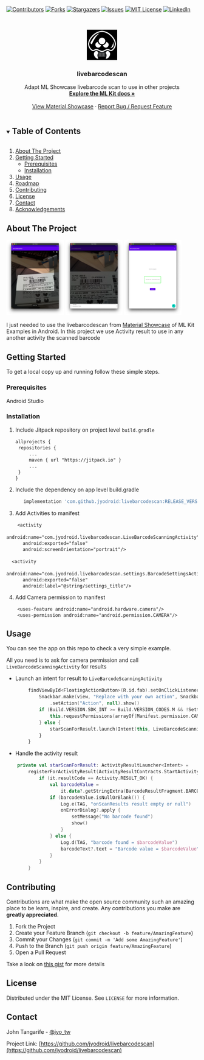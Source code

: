 <!--
*** Thanks for checking out the Best-README-Template. If you have a suggestion
*** that would make this better, please fork the repo and create a pull request
*** or simply open an issue with the tag "enhancement".
*** Thanks again! Now go create something AMAZING! :D
***
***
***
*** To avoid retyping too much info. Do a search and replace for the following:
*** github_username, repo_name, twitter_handle, email, project_title, project_description
-->



<!-- PROJECT SHIELDS -->
<!--
*** I'm using markdown "reference style" links for readability.
*** Reference links are enclosed in brackets [ ] instead of parentheses ( ).
*** See the bottom of this document for the declaration of the reference variables
*** for contributors-url, forks-url, etc. This is an optional, concise syntax you may use.
*** https://www.markdownguide.org/basic-syntax/#reference-style-links
-->
[![Contributors][contributors-shield]][contributors-url]
[![Forks][forks-shield]][forks-url]
[![Stargazers][stars-shield]][stars-url]
[![Issues][issues-shield]][issues-url]
[![MIT License][license-shield]][license-url]
[![LinkedIn][linkedin-shield]][linkedin-url]

<!-- PROJECT LOGO -->
<br />
<p align="center">
  <a href="https://github.com/jyodroid/livebarcodescan">
    <img src="images/metroid.png" alt="Logo" width="80" height="80">
  </a>

  <h3 align="center">livebarcodescan</h3>

  <p align="center">
    Adapt ML Showcase livebarcode scan to use in other projects
    <br />
    <a href="https://developers.google.com/ml-kit"><strong>Explore the ML Kit docs »</strong></a>
    <br />
    <br />
    <a href="https://github.com/googlesamples/mlkit/tree/master/android/material-showcase">View Material Showcase</a>
    ·
    <a href="https://github.com/jyodroid/livebarcodescan/issues">Report Bug / Request Feature</a>
  </p>
</p>



<!-- TABLE OF CONTENTS -->
<details open="open">
  <summary><h2 style="display: inline-block">Table of Contents</h2></summary>
  <ol>
    <li>
      <a href="#about-the-project">About The Project</a>
    </li>
    <li>
      <a href="#getting-started">Getting Started</a>
      <ul>
        <li><a href="#prerequisites">Prerequisites</a></li>
        <li><a href="#installation">Installation</a></li>
      </ul>
    </li>
    <li><a href="#usage">Usage</a></li>
    <li><a href="#roadmap">Roadmap</a></li>
    <li><a href="#contributing">Contributing</a></li>
    <li><a href="#license">License</a></li>
    <li><a href="#contact">Contact</a></li>
    <li><a href="#acknowledgements">Acknowledgements</a></li>
  </ol>
</details>

<!-- ABOUT THE PROJECT -->
## About The Project

<img src="./images/searching.png" width="30%">
<img src="./images/found.png" width="30%">
<img src="./images/barcode_value.png" width="30%">

I just needed to use the livebarcodescan from [Material Showcase](https://github.com/googlesamples/mlkit/tree/master/android/material-showcase) of ML Kit Examples in Android. In this project we use Activity result to use in any another activity the scanned barcode


<!-- GETTING STARTED -->
## Getting Started
To get a local copy up and running follow these simple steps.

### Prerequisites
Android Studio

### Installation

1. Include Jitpack repository on project level `build.gradle`
   ```
   allprojects {
    repositories {
        ...
        maven { url "https://jitpack.io" }
        ...
    }
   } 
   ```

2. Include the dependency on app level build.gradle
   ```gradle
      implementation 'com.github.jyodroid:livebarcodescan:RELEASE_VERSION'
   ```

3. Add Activities to manifest
```
    <activity
      android:name="com.jyodroid.livebarcodescan.LiveBarcodeScanningActivity"
      android:exported="false"
      android:screenOrientation="portrait"/>

  <activity
      android:name="com.jyodroid.livebarcodescan.settings.BarcodeSettingsActivity"
      android:exported="false"
      android:label="@string/settings_title"/>
```

4. Add Camera permission to manifest
```
    <uses-feature android:name="android.hardware.camera"/>
    <uses-permission android:name="android.permission.CAMERA"/>
```

<!-- USAGE EXAMPLES -->
## Usage
You can see the app on this repo to check a very simple example.

All you need is to ask for camera permission and call `LiveBarcodeScanningActivity` for results

- Launch an intent for result to `LiveBarcodeScanningActivity`
```kotlin
        findViewById<FloatingActionButton>(R.id.fab).setOnClickListener { view ->
            Snackbar.make(view, "Replace with your own action", Snackbar.LENGTH_LONG)
                .setAction("Action", null).show()
            if (Build.VERSION.SDK_INT >= Build.VERSION_CODES.M && !Settings.System.canWrite(this)) {
                this.requestPermissions(arrayOf(Manifest.permission.CAMERA), 3)
            } else {
                starScanForResult.launch(Intent(this, LiveBarcodeScanningActivity::class.java))
            }
        }
```

- Handle the activity result
```kotlin
    private val starScanForResult: ActivityResultLauncher<Intent> =
        registerForActivityResult(ActivityResultContracts.StartActivityForResult()) {
            if (it.resultCode == Activity.RESULT_OK) {
                val barcodeValue =
                    it.data?.getStringExtra(BarcodeResultFragment.BARCODE_VALUE_EXTRA)
                if (barcodeValue.isNullOrBlank()) {
                    Log.e(TAG, "onScanResults result empty or null")
                    onErrorDialog?.apply {
                        setMessage("No barcode found")
                        show()
                    }
                } else {
                    Log.d(TAG, "barcode found = $barcodeValue")
                    barcodeText?.text = "Barcode value = $barcodeValue"
                }
            }
        }
```

<!-- ROADMAP -->
<!-- ## Roadmap

See the [open issues](https://github.com/github_username/repo_name/issues) for a list of proposed features (and known issues). -->



<!-- CONTRIBUTING -->
## Contributing

Contributions are what make the open source community such an amazing place to be learn, inspire, and create. Any contributions you make are **greatly appreciated**.

1. Fork the Project
2. Create your Feature Branch (`git checkout -b feature/AmazingFeature`)
3. Commit your Changes (`git commit -m 'Add some AmazingFeature'`)
4. Push to the Branch (`git push origin feature/AmazingFeature`)
5. Open a Pull Request

Take a look on [this gist](https://gist.github.com/MarcDiethelm/7303312) for more details

<!-- LICENSE -->
## License

Distributed under the MIT License. See `LICENSE` for more information.

<!-- CONTACT -->
## Contact

John Tangarife - [@jyo_tw](https://twitter.com/jyo_tw)

Project Link: [https://github.com/jyodroid/livebarcodescan](https://github.com/jyodroid/livebarcodescan)

<!-- ACKNOWLEDGEMENTS
## Acknowledgements

* []()
* []()
* []() -->

<!-- MARKDOWN LINKS & IMAGES -->
<!-- https://www.markdownguide.org/basic-syntax/#reference-style-links -->
[contributors-shield]: https://img.shields.io/github/contributors/jyodroid/livebarcodescan.svg?style=for-the-badge
[contributors-url]: https://github.com/jyodroid/livebarcodescan/graphs/contributors
[forks-shield]: https://img.shields.io/github/forks/jyodroid/livebarcodescan.svg?style=for-the-badge
[forks-url]: https://github.com/jyodroid/livebarcodescan/network/members
[stars-shield]: https://img.shields.io/github/stars/jyodroid/livebarcodescan.svg?style=for-the-badge
[stars-url]: https://github.com/github_username/livebarcodescan/stargazers
[issues-shield]: https://img.shields.io/github/issues/jyodroid/livebarcodescan.svg?style=for-the-badge
[issues-url]: https://github.com/github_username/livebarcodescan/issues
[license-shield]: https://img.shields.io/github/license/jyodroid/livebarcodescan.svg?style=for-the-badge
[license-url]: https://github.com/jyodroid/livebarcodescan/blob/master/LICENSE
[linkedin-shield]: https://img.shields.io/badge/-LinkedIn-black.svg?style=for-the-badge&logo=linkedin&colorB=555
[linkedin-url]: https://co.linkedin.com/in/john-tangarife-31aba070
